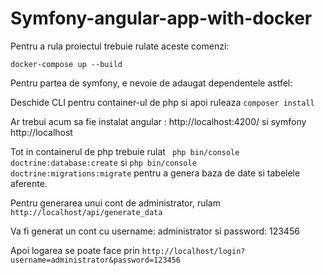 # Symfony-angular-app-with-docker

Pentru a rula proiectul trebuie rulate aceste comenzi:

<code>docker-compose up --build</code>

Pentru partea de symfony, e nevoie de adaugat dependentele astfel:

Deschide CLI pentru container-ul de php si apoi ruleaza <code>composer install</code>
  
Ar trebui acum sa fie instalat angular : http://localhost:4200/ si symfony http://localhost

Tot in containerul de php trebuie rulat <code> php bin/console doctrine:database:create</code> si <code>php bin/console doctrine:migrations:migrate</code> pentru a genera baza de date si tabelele aferente.

Pentru generarea unui cont de administrator, rulam <code>http://localhost/api/generate_data</code>

Va fi generat un cont cu username: administrator si password: 123456

Apoi logarea se poate face prin <code>http://localhost/login?username=administrator&password=123456</code>
